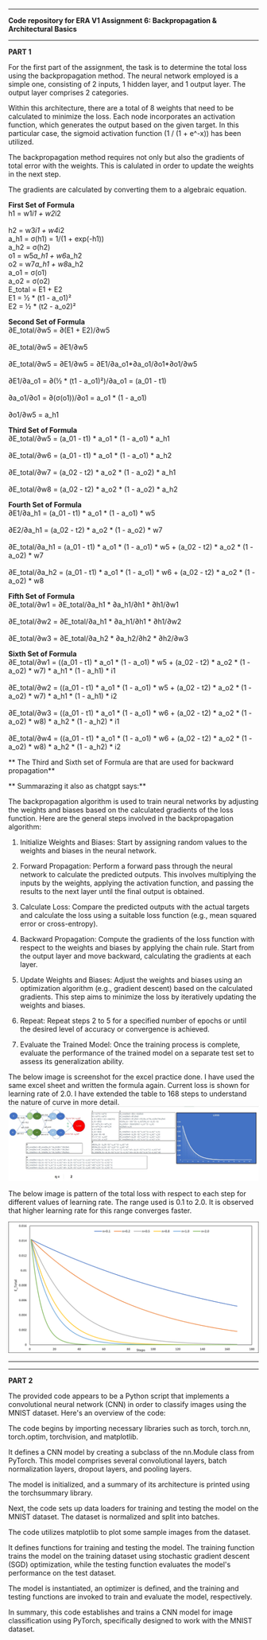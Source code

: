 -------------------------------------------------------

**Code repository for ERA V1 Assignment 6: Backpropagation & Architectural Basics**

-------------------------------------------------------

**PART 1**

For the first part of the assignment, the task is to determine the total loss using the backpropagation method. The neural network employed is a simple one, consisting of 2 inputs, 1 hidden layer, and 1 output layer. The output layer comprises 2 categories.

Within this architecture, there are a total of 8 weights that need to be calculated to minimize the loss. Each node incorporates an activation function, which generates the output based on the given target. In this particular case, the sigmoid activation function (1 / (1 + e^-x)) has been utilized.

The backpropagation method requires not only but also the gradients of total error with the weights. This is calulated in order to update the weights in the next step.  

The gradients are calculated by converting them to a algebraic equation.

**First Set of Formula** <br />h1 = w1*i1 + w2*i2  <br />                
h2 = w3*i1 + w4*i2  <br />
a_h1 = σ(h1) = 1/(1 + exp(-h1))  <br />
a_h2 = σ(h2)           <br />
o1 = w5*a_h1 + w6*a_h2  <br />
o2 = w7*a_h1 + w8*a_h2  <br />
a_o1 = σ(o1)          <br />
a_o2 = σ(o2)          <br />
E_total = E1 + E2     <br />
E1 = ½ * (t1 - a_o1)²  <br />
E2 = ½ * (t2 - a_o2)²	<br />	

**Second Set of Formula**<br />
∂E_total/∂w5 = ∂(E1 + E2)/∂w5<br />					
∂E_total/∂w5 = ∂E1/∂w5		<br />			
∂E_total/∂w5 = ∂E1/∂w5 = ∂E1/∂a_o1*∂a_o1/∂o1*∂o1/∂w5<br />					
∂E1/∂a_o1 =  ∂(½ * (t1 - a_o1)²)/∂a_o1 = (a_01 - t1)	<br />				
∂a_o1/∂o1 =  ∂(σ(o1))/∂o1 = a_o1 * (1 - a_o1)		<br />			
∂o1/∂w5 = a_h1		<br />

**Third Set of Formula**   <br />
∂E_total/∂w5 = (a_01 - t1) * a_o1 * (1 - a_o1) *  a_h1	<br />			
∂E_total/∂w6 = (a_01 - t1) * a_o1 * (1 - a_o1) *  a_h2	<br />			
∂E_total/∂w7 = (a_02 - t2) * a_o2 * (1 - a_o2) *  a_h1	<br />			
∂E_total/∂w8 = (a_02 - t2) * a_o2 * (1 - a_o2) *  a_h2      <br />

**Fourth Set of Formula**				<br />
∂E1/∂a_h1 = (a_01 - t1) * a_o1 * (1 - a_o1) * w5	<br />							
∂E2/∂a_h1 = (a_02 - t2) * a_o2 * (1 - a_o2) * w7	<br />							
∂E_total/∂a_h1 = (a_01 - t1) * a_o1 * (1 - a_o1) * w5 +  (a_02 - t2) * a_o2 * (1 - a_o2) * w7   <br />								
∂E_total/∂a_h2 = (a_01 - t1) * a_o1 * (1 - a_o1) * w6 +  (a_02 - t2) * a_o2 * (1 - a_o2) * w8	<br />	


**Fifth Set of Formula**	<br />
∂E_total/∂w1 = ∂E_total/∂a_h1 * ∂a_h1/∂h1 * ∂h1/∂w1    <br />					
∂E_total/∂w2 = ∂E_total/∂a_h1 * ∂a_h1/∂h1 * ∂h1/∂w2	<br />				
∂E_total/∂w3 = ∂E_total/∂a_h2 * ∂a_h2/∂h2 * ∂h2/∂w3	<br />				
						

**Sixth Set of Formula**   <br />
∂E_total/∂w1 = ((a_01 - t1) * a_o1 * (1 - a_o1) * w5 +  (a_02 - t2) * a_o2 * (1 - a_o2) * w7) * a_h1 * (1 - a_h1) * i1    <br />											
∂E_total/∂w2 = ((a_01 - t1) * a_o1 * (1 - a_o1) * w5 +  (a_02 - t2) * a_o2 * (1 - a_o2) * w7) * a_h1 * (1 - a_h1) * i2    <br />											
∂E_total/∂w3 = ((a_01 - t1) * a_o1 * (1 - a_o1) * w6 +  (a_02 - t2) * a_o2 * (1 - a_o2) * w8) * a_h2 * (1 - a_h2) * i1    <br />											
∂E_total/∂w4 = ((a_01 - t1) * a_o1 * (1 - a_o1) * w6 +  (a_02 - t2) * a_o2 * (1 - a_o2) * w8) * a_h2 * (1 - a_h2) * i2    <br />


** The Third and Sixth set of Formula are that are used for backward propagation**												

			
** Summarazing it also as chatgpt says:**

The backpropagation algorithm is used to train neural networks by adjusting the weights and biases based on the calculated gradients of the loss function. Here are the general steps involved in the backpropagation algorithm:

1. Initialize Weights and Biases: Start by assigning random values to the weights and biases in the neural network.

2. Forward Propagation: Perform a forward pass through the neural network to calculate the predicted outputs. This involves multiplying the inputs by the weights, applying the activation function, and passing the results to the next layer until the final output is obtained.

3. Calculate Loss: Compare the predicted outputs with the actual targets and calculate the loss using a suitable loss function (e.g., mean squared error or cross-entropy).

4. Backward Propagation: Compute the gradients of the loss function with respect to the weights and biases by applying the chain rule. Start from the output layer and move backward, calculating the gradients at each layer.

5. Update Weights and Biases: Adjust the weights and biases using an optimization algorithm (e.g., gradient descent) based on the calculated gradients. This step aims to minimize the loss by iteratively updating the weights and biases.

6. Repeat: Repeat steps 2 to 5 for a specified number of epochs or until the desired level of accuracy or convergence is achieved.

7. Evaluate the Trained Model: Once the training process is complete, evaluate the performance of the trained model on a separate test set to assess its generalization ability.


The below image is screenshot for the excel practice done. I have used the same excel sheet and written the formula again. Current loss is shown for learning rate of 2.0. I have extended the table to 168 steps to understand the nature of curve in more detail. 
![alt text](https://github.com/saurabhmangal/era1_s6/blob/master/s6_excel_ss_backpropogation.JPG)


The below image is pattern of the total loss with respect to each step for different values of learning rate. The range used is 0.1 to  2.0. It is observed that higher learning rate for this range converges faster.

<img src="https://github.com/saurabhmangal/era1_s6/blob/master/E_total_vs_Learning_rate.png" alt="alt text" width="600px">

-------------------------------------------------------
-------------------------------------------------------

**PART 2**


The provided code appears to be a Python script that implements a convolutional neural network (CNN) in order to classify images using the MNIST dataset. Here's an overview of the code:

The code begins by importing necessary libraries such as torch, torch.nn, torch.optim, torchvision, and matplotlib.

It defines a CNN model by creating a subclass of the nn.Module class from PyTorch. This model comprises several convolutional layers, batch normalization layers, dropout layers, and pooling layers.

The model is initialized, and a summary of its architecture is printed using the torchsummary library.

Next, the code sets up data loaders for training and testing the model on the MNIST dataset. The dataset is normalized and split into batches.

The code utilizes matplotlib to plot some sample images from the dataset.

It defines functions for training and testing the model. The training function trains the model on the training dataset using stochastic gradient descent (SGD) optimization, while the testing function evaluates the model's performance on the test dataset.

The model is instantiated, an optimizer is defined, and the training and testing functions are invoked to train and evaluate the model, respectively.

In summary, this code establishes and trains a CNN model for image classification using PyTorch, specifically designed to work with the MNIST dataset.
